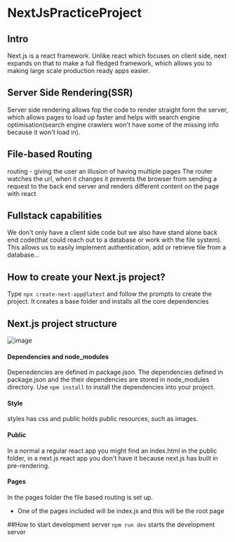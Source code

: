# NextJsPracticeProject

## Intro
Next.js is a react framework. Unlike react which focuses on client side, next expands on that to make a full fledged framework, which allows you to making large scale production ready apps easier.


## Server Side Rendering(SSR)
Server side rendering allows fop the code to render straight form the server, which allows pages to load up faster and helps with search engine optimisation(search engine crawlers won't have some of the missing info because it won't load in).


## File-based Routing
routing - giving the user an illusion of having multiple pages
The router watches the url, when it changes it prevents the browser from sending a request to the back end server and renders different content on the page with react


## Fullstack capabilities
We don't only have a client side code but we also have stand alone back end code(that could reach out to a database or work with the file system). This allows us to easily implement authentication, add or retrieve file from a database...


## How to create your Next.js project?
Type ```npx create-next-app@latest``` and follow the prompts to create the project. It creates a base folder and installs all the core dependencies

## Next.js project structure
![image](https://user-images.githubusercontent.com/80905254/155861302-80295003-c3dc-4d79-856b-65d9a14fcd79.png)
#### Dependencies and node_modules
Depenedencies are defined in package.json. The dependencies defined in package.json and the their dependencies are stored in node_modules directory. Use ```npm install``` to install the dependencies into your project.
#### Style
styles has css and public holds public resources, such as images. 
#### Public
In a normal a regular react app you might find an index.html in the public folder, in a next.js react app you don't have it because next.js has built in pre-rendering. 
#### Pages
In the pages folder the file based routing is set up.
- One of the pages included will be index.js and this will be the root page

##How to start development server
```npm run dev``` starts the development server
